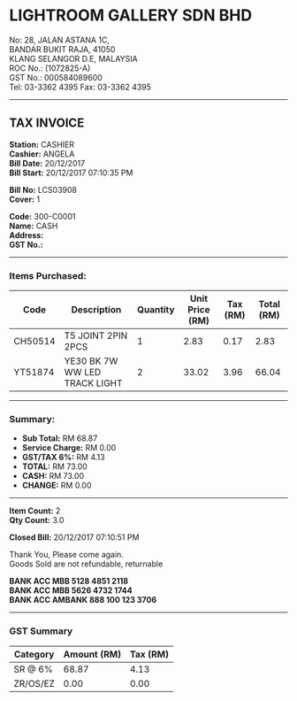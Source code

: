 # LIGHTROOM GALLERY SDN BHD

No: 28, JALAN ASTANA 1C,  
BANDAR BUKIT RAJA, 41050  
KLANG SELANGOR D.E, MALAYSIA  
ROC No.: (1072825-A)  
GST No.: 000584089600  
Tel: 03-3362 4395 Fax: 03-3362 4395

---

## TAX INVOICE

**Station:** CASHIER  
**Cashier:** ANGELA  
**Bill Date:** 20/12/2017  
**Bill Start:** 20/12/2017 07:10:35 PM  

**Bill No:** LCS03908  
**Cover:** 1  

**Code:** 300-C0001  
**Name:** CASH  
**Address:**  
**GST No.:**

---

### Items Purchased:

| Code    | Description                     | Quantity | Unit Price (RM) | Tax (RM) | Total (RM) |
|---------|---------------------------------|--------|-----------------|----------|------------|
| CH50514 | T5 JOINT 2PIN 2PCS              | 1      | 2.83            | 0.17     | 2.83       |
| YT51874 | YE30 BK 7W WW LED TRACK LIGHT   | 2      | 33.02           | 3.96     | 66.04      |

---

### Summary:

- **Sub Total:** RM 68.87  
- **Service Charge:** RM 0.00  
- **GST/TAX 6%:** RM 4.13  
- **TOTAL:** RM 73.00  
- **CASH:** RM 73.00  
- **CHANGE:** RM 0.00  

---

**Item Count:** 2  
**Qty Count:** 3.0  

**Closed Bill:** 20/12/2017 07:10:51 PM  

Thank You, Please come again.  
Goods Sold are not refundable, returnable  

**BANK ACC MBB 5128 4851 2118**  
**BANK ACC MBB 5626 4732 1744**  
**BANK ACC AMBANK 888 100 123 3706**  

---

### GST Summary

| Category     | Amount (RM) | Tax (RM) |
|--------------|-------------|----------|
| SR @ 6%      | 68.87       | 4.13     |
| ZR/OS/EZ     | 0.00        | 0.00     |
